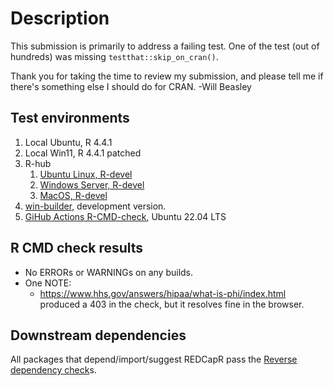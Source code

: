 Description
===============================================

This submission is primarily to address a failing test.
One of the test (out of hundreds) was missing `testthat::skip_on_cran()`.

Thank you for taking the time to review my submission, and please tell me if there's something else I should do for CRAN.  -Will Beasley

Test environments
-----------------------------------------------

1. Local Ubuntu, R 4.4.1
2. Local Win11, R 4.4.1 patched
3. R-hub
    1. [Ubuntu Linux, R-devel](https://github.com/OuhscBbmc/REDCapR/actions/runs/11469699615/job/31917444604)
    2. [Windows Server, R-devel](https://github.com/OuhscBbmc/REDCapR/actions/runs/11469699615/job/31917445020)
    3. [MacOS, R-devel](https://github.com/OuhscBbmc/REDCapR/actions/runs/11469699615/job/31917445170)
4. [win-builder](https://win-builder.r-project.org/7m12AMR9sIC2//), development version.
5. [GiHub Actions R-CMD-check](https://github.com/OuhscBbmc/REDCapR/actions/workflows/check-release.yaml), Ubuntu 22.04 LTS

R CMD check results
-----------------------------------------------

* No ERRORs or WARNINGs on any builds.
* One NOTE:
  * <https://www.hhs.gov/answers/hipaa/what-is-phi/index.html> produced a 403 in the check, but it resolves fine in the browser.

Downstream dependencies
-----------------------------------------------

All packages that depend/import/suggest REDCapR pass the
[Reverse dependency check](https://github.com/OuhscBbmc/REDCapR/actions/workflows/recheck.yml)s.
